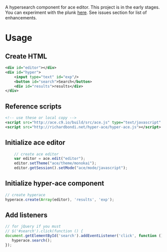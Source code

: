A hypersearch component for ace editor.  This project is in the early stages.  You can experiment with the plunk [here](http://plnkr.co/edit/TdxBKMzCRWuw9pmMqwab?p=preview).  See issues section for list of enhancements.

Usage
=====

Create HTML
-----------

```xml
<div id="editor"></div>
<div id="hyper">
    <input type="text" id="exp"/>
    <button id="search">Search</button>
    <div id="results">results</div>
</div>
```

Reference scripts
-----------------
```xml
<!-- use these or local copy -->
<script src="http://ace.c9.io/build/src/ace.js" type="text/javascript" charset="utf-8"></script>
<script src="http://richardbondi.net/hyper-ace/hyper-ace.js"></script>
```

Initialize ace editor
---------------------
```javascript
    // create ace editor
    var editor = ace.edit("editor");
    editor.setTheme("ace/theme/monokai");
    editor.getSession().setMode("ace/mode/javascript");
```

Initialize hyper-ace component
---------------------
```javascript
// create hyperace
hyperace.create(Array(editor), 'results', 'exp');
```

Add listeners
------------

```javascript
// for jQuery if you must
// $('#search').click(function () {
document.getElementById('search').addEventListener('click', function () {
   hyperace.search();
});
```

